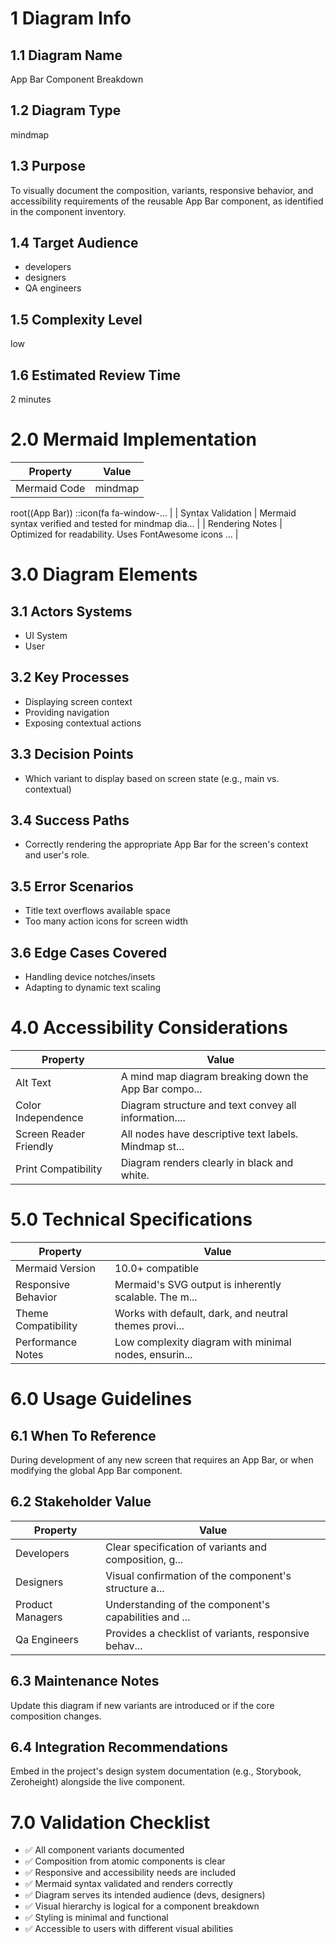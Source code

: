 # 1 Diagram Info

## 1.1 Diagram Name

App Bar Component Breakdown

## 1.2 Diagram Type

mindmap

## 1.3 Purpose

To visually document the composition, variants, responsive behavior, and accessibility requirements of the reusable App Bar component, as identified in the component inventory.

## 1.4 Target Audience

- developers
- designers
- QA engineers

## 1.5 Complexity Level

low

## 1.6 Estimated Review Time

2 minutes

# 2.0 Mermaid Implementation

| Property | Value |
|----------|-------|
| Mermaid Code | mindmap
  root((App Bar))
    ::icon(fa fa-window-... |
| Syntax Validation | Mermaid syntax verified and tested for mindmap dia... |
| Rendering Notes | Optimized for readability. Uses FontAwesome icons ... |

# 3.0 Diagram Elements

## 3.1 Actors Systems

- UI System
- User

## 3.2 Key Processes

- Displaying screen context
- Providing navigation
- Exposing contextual actions

## 3.3 Decision Points

- Which variant to display based on screen state (e.g., main vs. contextual)

## 3.4 Success Paths

- Correctly rendering the appropriate App Bar for the screen's context and user's role.

## 3.5 Error Scenarios

- Title text overflows available space
- Too many action icons for screen width

## 3.6 Edge Cases Covered

- Handling device notches/insets
- Adapting to dynamic text scaling

# 4.0 Accessibility Considerations

| Property | Value |
|----------|-------|
| Alt Text | A mind map diagram breaking down the App Bar compo... |
| Color Independence | Diagram structure and text convey all information.... |
| Screen Reader Friendly | All nodes have descriptive text labels. Mindmap st... |
| Print Compatibility | Diagram renders clearly in black and white. |

# 5.0 Technical Specifications

| Property | Value |
|----------|-------|
| Mermaid Version | 10.0+ compatible |
| Responsive Behavior | Mermaid's SVG output is inherently scalable. The m... |
| Theme Compatibility | Works with default, dark, and neutral themes provi... |
| Performance Notes | Low complexity diagram with minimal nodes, ensurin... |

# 6.0 Usage Guidelines

## 6.1 When To Reference

During development of any new screen that requires an App Bar, or when modifying the global App Bar component.

## 6.2 Stakeholder Value

| Property | Value |
|----------|-------|
| Developers | Clear specification of variants and composition, g... |
| Designers | Visual confirmation of the component's structure a... |
| Product Managers | Understanding of the component's capabilities and ... |
| Qa Engineers | Provides a checklist of variants, responsive behav... |

## 6.3 Maintenance Notes

Update this diagram if new variants are introduced or if the core composition changes.

## 6.4 Integration Recommendations

Embed in the project's design system documentation (e.g., Storybook, Zeroheight) alongside the live component.

# 7.0 Validation Checklist

- ✅ All component variants documented
- ✅ Composition from atomic components is clear
- ✅ Responsive and accessibility needs are included
- ✅ Mermaid syntax validated and renders correctly
- ✅ Diagram serves its intended audience (devs, designers)
- ✅ Visual hierarchy is logical for a component breakdown
- ✅ Styling is minimal and functional
- ✅ Accessible to users with different visual abilities

